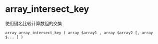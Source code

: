 # array\_intersect\_key

使用键名比较计算数组的交集

```
array array_intersect_key ( array $array1 , array $array2 [, array $... ] )
```



